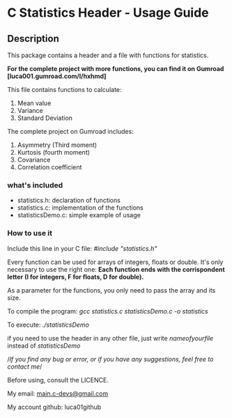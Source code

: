 # C Statistics Header - Usage Guide

## Description
This package contains a header and a file with functions for statistics.

**For the complete project with more functions, you can find it on Gumroad [luca001.gumroad.com/l/hxhmd]**

This file contains functions to calculate:
1. Mean value
2. Variance
3. Standard Deviation

The complete project on Gumroad includes:
1. Asymmetry (Third moment)
2. Kurtosis (fourth moment)
3. Covariance
4. Correlation coefficient

### what's included
* statistics.h: declaration of functions
* statistics.c: implementation of the functions
* statisticsDemo.c: simple example of usage

### How to use it
Include this line in your C file:
*#include "statistics.h"*

Every function can be used for arrays of integers, floats or double. It's only necessary to use the right one: **Each function ends with the corrispondent letter (I for integers, F for floats, D for double).**

As a parameter for the functions, you only need to pass the array and its size.

To compile the program:
*gcc statistics.c statisticsDemo.c -o statistics*

To execute:
*./statisticsDemo*

if you need to use the header in any other file, just write *nameofyourfile* instead of *statisticsDemo*

/_If you find any bug or error, or if you have any suggestions, feel free to contact me_/

Before using, consult the LICENCE.

My email: main.c-devs@gmail.com

My account github: luca01github
